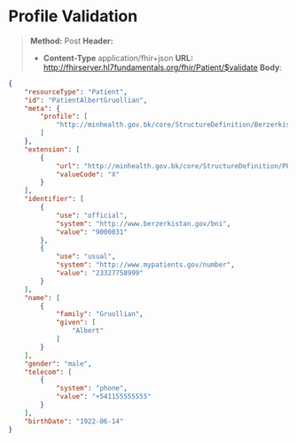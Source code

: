 # Profile Validation

>**Method:** Post
>**Header:**
>* **Content-Type** application/fhir+json
>**URL:** http://fhirserver.hl7fundamentals.org/fhir/Patient/$validate
>**Body**:
```JSON
{
    "resourceType": "Patient",
    "id": "PatientAlbertGruollian",
    "meta": {
        "profile": [
            "http://minhealth.gov.bk/core/StructureDefinition/BerzerkistanPatient"
        ]
    },
    "extension": [
        {
            "url": "http://minhealth.gov.bk/core/StructureDefinition/PPHTaxSituation",
            "valueCode": "X"
        }
    ],
    "identifier": [
        {
            "use": "official",
            "system": "http://www.berzerkistan.gov/bni",
            "value": "9000031"
        },
        {
            "use": "usual",
            "system": "http://www.mypatients.gov/number",
            "value": "23327758999"
        }
    ],
    "name": [
        {
            "family": "Gruollian",
            "given": [
                "Albert"
            ]
        }
    ],
    "gender": "male",
    "telecom": [
        {
            "system": "phone",
            "value": "+541155555555"
        }
    ],
    "birthDate": "1922-06-14"
}
```